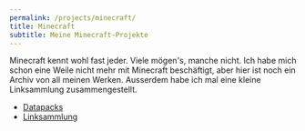```yaml
---
permalink: /projects/minecraft/
title: Minecraft
subtitle: Meine Minecraft-Projekte
---
```


Minecraft kennt wohl fast jeder. Viele mögen's, manche nicht. Ich habe mich schon eine Weile nicht mehr mit Minecraft beschäftigt, aber hier ist noch ein Archiv von all meinen Werken. Ausserdem habe ich mal eine kleine Linksammlung zusammengestellt.

- [Datapacks](/projects/minecraft/datapacks)
- [Linksammlung](/projects/minecraft/links)
